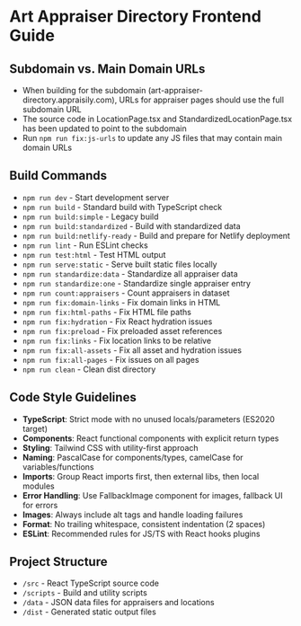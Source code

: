 # Art Appraiser Directory Frontend Guide

## Subdomain vs. Main Domain URLs
- When building for the subdomain (art-appraiser-directory.appraisily.com), URLs for appraiser pages should use the full subdomain URL
- The source code in LocationPage.tsx and StandardizedLocationPage.tsx has been updated to point to the subdomain
- Run `npm run fix:js-urls` to update any JS files that may contain main domain URLs

## Build Commands
- `npm run dev` - Start development server
- `npm run build` - Standard build with TypeScript check
- `npm run build:simple` - Legacy build
- `npm run build:standardized` - Build with standardized data
- `npm run build:netlify-ready` - Build and prepare for Netlify deployment
- `npm run lint` - Run ESLint checks
- `npm run test:html` - Test HTML output
- `npm run serve:static` - Serve built static files locally
- `npm run standardize:data` - Standardize all appraiser data
- `npm run standardize:one` - Standardize single appraiser entry
- `npm run count:appraisers` - Count appraisers in dataset
- `npm run fix:domain-links` - Fix domain links in HTML
- `npm run fix:html-paths` - Fix HTML file paths
- `npm run fix:hydration` - Fix React hydration issues
- `npm run fix:preload` - Fix preloaded asset references
- `npm run fix:links` - Fix location links to be relative
- `npm run fix:all-assets` - Fix all asset and hydration issues
- `npm run fix:all-pages` - Fix issues on all pages
- `npm run clean` - Clean dist directory

## Code Style Guidelines
- **TypeScript**: Strict mode with no unused locals/parameters (ES2020 target)
- **Components**: React functional components with explicit return types
- **Styling**: Tailwind CSS with utility-first approach
- **Naming**: PascalCase for components/types, camelCase for variables/functions
- **Imports**: Group React imports first, then external libs, then local modules
- **Error Handling**: Use FallbackImage component for images, fallback UI for errors
- **Images**: Always include alt tags and handle loading failures
- **Format**: No trailing whitespace, consistent indentation (2 spaces)
- **ESLint**: Recommended rules for JS/TS with React hooks plugins

## Project Structure
- `/src` - React TypeScript source code
- `/scripts` - Build and utility scripts
- `/data` - JSON data files for appraisers and locations
- `/dist` - Generated static output files